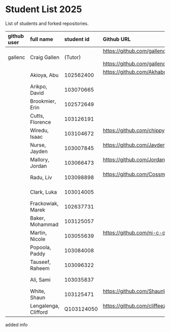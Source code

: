 # Student List 2025

List of students and forked repositories.

|github user       | full name                 | student id    | Github URL                                                                                                                                                      | progress |
|:-----------------|:--------------------------|:--------------|:----------------------------------------------------------------------------------------------------------------------------------------------------------------|:---------|
|  gallenc         | Craig Gallen              | (Tutor)       | https://github.com/gallenc/COM304_FOUNDATION_1 <BR><BR> https://github.com/gallenc/COM304_FOUNDATION_1/tree/main/myPracticeCourseWork/personal_learning_record  |          | 
|                  | Akioya, Abu               | 102562400     | https://github.com/Akhabue72/COM304_FOUNDATION_1 <BR><BR>                                                                                                         |          | 
|                  | Arikpo, David             | 103070665     |                                                <BR><BR>                                                                                                         |          | 
|                  | Brookmier, Erin           | 102572649     |                                                <BR><BR>                                                                                                         |          | 
|                  | Cutts, Florence           | 103126191     |                                                <BR><BR>                                                                                                         |          | 
|                  | Wiredu, Isaac             | 103104672     |  https://github.com/chippygames/COM304_FOUNDATION_1 <BR><BR>                                                                                                         |          | 
|                  | Nurse, Jayden             | 103007845     |  https://github.com/Jayden-software/COM304_FOUNDATION_1 <BR><BR>                                                                                                         |          | 
|                  | Mallory, Jordan           | 103066473     |  https://github.com/JordanRayne/COM304_FOUNDATION_1 <BR><BR>                                                                                                         |          | 
|                  | Radu, Liv                 | 103098898     |  https://github.com/Cossmyc/COM304_FOUNDATION_1 <BR><BR>                                                                                                         |          | 
|                  | Clark, Luka               | 103014005     |                                                <BR><BR>                                                                                                         |          | 
|                  | Frackowiak, Marek         | 102637731     |                                                <BR><BR>                                                                                                         |          | 
|                  | Baker, Mohammad           | 103125057     |                                                <BR><BR>                                                                                                         |          | 
|                  | Martin, Nicole            | 103055639     | https://github.com/ni-c-o-le/COM304_FOUNDATION_1  <BR><BR>                                                                                                         |          | 
|                  | Popoola, Paddy            | 103084008     |                                                <BR><BR>                                                                                                         |          | 
|                  | Tauseef, Raheem           | 103096322     |                                                <BR><BR>                                                                                                         |          | 
|                  | Ali, Sami                 | 103035837     |                                                <BR><BR>                                                                                                         |          | 
|                  | White, Shaun              | 103125471     |  https://github.com/ShaunW23/COM304_FOUNDATION_1 <BR><BR>                                                                                                         |          | 
|                  | Lengalenga, Clifford      |  Q103124050   | https://github.com/cliffeezy/COM304_FOUNDATION_1 <BR><BR>                                                                                                         |          | 


added info
